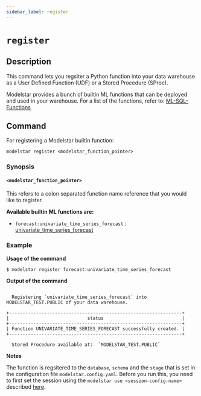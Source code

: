 ```yaml
---
sidebar_label: register
---
```


# `register`

## Description

This command lets you regsiter a Python function into your data warehouse as a User Defined Function (UDF) or a Stored Procedure (SProc). 

Modelstar provides a bunch of builtin ML functions that can be deployed and used in your warehouse. For a list of the functions, refer to: [ML-SQL-Functions](/docs/api/ml-sql-functions/)

## Command

For registering a Modelstar builtin function:

```
modelstar register <modelstar_function_pointer>
```

### Synopsis

#### `<modelstar_function_pointer>`

This refers to a colon separated function name reference that you would like to register. 

**Available builtin ML functions are:**

- `forecast:univariate_time_series_forecast` : [univariate_time_series_forecast](/docs/api/ml-sql-functions/univariate-time-series-forecast/)

### Example

**Usage of the command**

```
$ modelstar register forecast:univariate_time_series_forecast
```

**Output of the command**

```

  Registering `univariate_time_series_forecast` into MODELSTAR_TEST.PUBLIC of your data warehouse.

+----------------------------------------------------------------+
|                             status                             |
+----------------------------------------------------------------+
| Function UNIVARIATE_TIME_SERIES_FORECAST successfully created. |
+----------------------------------------------------------------+

  Stored Procedure available at:  `MODELSTAR_TEST.PUBLIC`

```

**Notes**

The function is regsitered to the `database`, `schema` and the `stage` that is set in the configuration file `modelstar.config.yaml`. Before you run this, you need to first set the session using the `modelstar use <session-config-name>` described [here](/docs/api/cli/use).